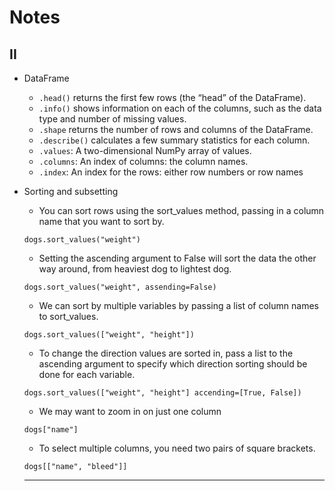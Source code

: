 # Notes
## II
- DataFrame
  - `.head()` returns the first few rows (the “head” of the DataFrame).
  - `.info()` shows information on each of the columns, such as the data type and number of missing values.
  - `.shape` returns the number of rows and columns of the DataFrame.
  - `.describe()` calculates a few summary statistics for each column.
  - `.values`: A two-dimensional NumPy array of values.
  - `.columns`: An index of columns: the column names.
  - `.index`: An index for the rows: either row numbers or row names
 - Sorting and subsetting
   - You can sort rows using the sort_values method, passing in a column name that you want to sort by.
   ```
   dogs.sort_values("weight")
   ```
   
   - Setting the ascending argument to False will sort the data the other way around, from heaviest dog to lightest dog.
   ```
   dogs.sort_values("weight", assending=False)
   ```
   - We can sort by multiple variables by passing a list of column names to sort_values.
   ```
   dogs.sort_values(["weight", "height"])
   ```
   - To change the direction values are sorted in, pass a list to the ascending argument to specify which direction sorting should be done for each variable.
   ```
   dogs.sort_values(["weight", "height"] accending=[True, False])
   ```
   - We may want to zoom in on just one column
   ```
   dogs["name"]
   ```
   
   - To select multiple columns, you need two pairs of square brackets.
   ```
   dogs[["name", "bleed"]]
   ```
   
   -------------------------------------------------------------------------------------------------------------------------------------------------------------------------------------------------------------------------
   
   